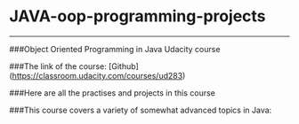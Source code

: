 # JAVA-oop-programming-projects
__________________________________________________________
###Object Oriented Programming in Java Udacity course

###The link of the course: [Github] (https://classroom.udacity.com/courses/ud283)

###Here are all the practises and projects in this course

###This course covers a variety of somewhat advanced topics in Java:
